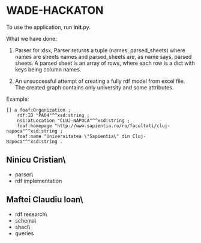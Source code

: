 # WADE-HACKATON


To use the application, run __init__.py. 

What we have done: 

1. Parser for xlsx, Parser returns a tuple (names, parsed_sheets) where names are sheets names and parsed_sheets are, as name says, parsed sheets. 
A parsed sheet is an array of rows, where each row is a dict with keys being column names.

2. An unsuccessful attempt of creating a fully rdf model from excel file. 
  The created graph contains only university and some attributes. 

Example: 


```
[] a foaf:Organization ;
    rdf:ID "PA04"^^xsd:string ;
    ns1:atLocation "CLUJ-NAPOCA"^^xsd:string ;
    foaf:homepage "http://www.sapientia.ro/ro/facultati/cluj-napoca"^^xsd:string ;
    foaf:name "Universitatea \"Sapientia\" din Cluj-Napoca"^^xsd:string .
```
## Ninicu Cristian\
  - parser\
  - rdf implementation

## Maftei Claudiu Ioan\
 - rdf research\
 - schema\
 - shacl\
 - queries
